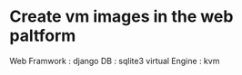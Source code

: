 # Create vm images in the web paltform

Web Framwork   : django
DB	       : sqlite3
virtual Engine : kvm
